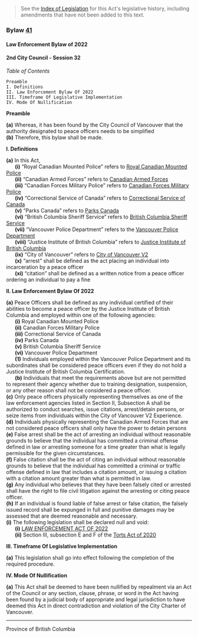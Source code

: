 > See the [Index of Legislation](https://trello.com/b/UTpumOwr/vancouver-legislative-archives) for this Act's legislative history, including amendments that have not been added to this text.

### Bylaw [41](https://drive.google.com/file/d/1X2TH9hkdM6p39qhbXKzKM3U0GowHqKz5/view)

#### Law Enforcement Bylaw of 2022

#### 2nd City Council - Session 32

_Table of Contents_


```
Preamble
I. Definitions
II. Law Enforcement Bylaw Of 2022
III. Timeframe Of Legislative Implementation
IV. Mode Of Nullification
```

**Preamble**

**(a)** Whereas, it has been found by the City Council of Vancouver that the authority designated to peace officers needs to be simplified \
**(b)** Therefore, this bylaw shall be made.

**I. Definitions**

**(a)** In this Act, \
&nbsp;&nbsp;&nbsp;&nbsp;&nbsp;&nbsp;**(i)** “Royal Canadian Mounted Police” refers to [Royal Canadian Mounted Police](https://www.roblox.com/groups/6293563/Royal-Canadian-Mounted-Police-RCMP#!/about) \
&nbsp;&nbsp;&nbsp;&nbsp;&nbsp;&nbsp;**(ii)** “Canadian Armed Forces” refers to [Canadian Armed Forces](https://www.roblox.com/groups/8236432/3rd-Canad-an-Division#!/about) \
&nbsp;&nbsp;&nbsp;&nbsp;&nbsp;&nbsp;**(iii)** “Canadian Forces Military Police” refers to [Canadian Forces Military Police](https://www.roblox.com/groups/9168645/3CD-1-Military-Police-Regiment#!/about) \
&nbsp;&nbsp;&nbsp;&nbsp;&nbsp;&nbsp;**(iv)** “Correctional Service of Canada” refers to [Correctional Service of Canada](https://www.roblox.com/groups/7097551/Correctional-Service-Canada-Vancouver#!/about) \
&nbsp;&nbsp;&nbsp;&nbsp;&nbsp;&nbsp;**(v)** “Parks Canada” refers to [Parks Canada](https://www.roblox.com/groups/7602113/Parks-Canada-Vancouver#!/about) \
&nbsp;&nbsp;&nbsp;&nbsp;&nbsp;&nbsp;**(vi)** “British Columbia Sheriff Service” refers to [British Columbia Sheriff Service](https://www.roblox.com/groups/6870173/Vancouver-British-Columbia-Sheriff-Service#!/about) \
&nbsp;&nbsp;&nbsp;&nbsp;&nbsp;&nbsp;**(vii)** “Vancouver Police Department” refers to the [Vancouver Police Department](https://www.roblox.com/groups/5530298/Vancouver-Police-Department-VPD#!/about) \
&nbsp;&nbsp;&nbsp;&nbsp;&nbsp;&nbsp;**(viii)** “Justice Institute of British Columbia” refers to [Justice Institute of British Columbia](https://www.roblox.com/groups/13196132/British-Columbia-Justice-Institute#!/about) \
&nbsp;&nbsp;&nbsp;&nbsp;&nbsp;&nbsp;**(ix)** “City of Vancouver” refers to [City of Vancouver V2](https://www.roblox.com/games/7197780083/Vancouver-British-Columbia?AssetId=7197780083) \
&nbsp;&nbsp;&nbsp;&nbsp;&nbsp;&nbsp;**(x)** “arrest” shall be defined as the act placing an individual into incarceration by a peace officer \
&nbsp;&nbsp;&nbsp;&nbsp;&nbsp;&nbsp;**(xi)** “citation” shall be defined as a written notice from a peace officer ordering an individual to pay a fine 

**II. Law Enforcement Bylaw Of 2022**

**(a)** Peace Officers shall be defined as any individual certified of their abilities to become a peace officer by the Justice Institute of British Columbia and employed within one of the following agencies: \
&nbsp;&nbsp;&nbsp;&nbsp;&nbsp;&nbsp;**(i)** Royal Canadian Mounted Police \
&nbsp;&nbsp;&nbsp;&nbsp;&nbsp;&nbsp;**(ii)** Canadian Forces Military Police \
&nbsp;&nbsp;&nbsp;&nbsp;&nbsp;&nbsp;**(iii)** Correctional Service of Canada \
&nbsp;&nbsp;&nbsp;&nbsp;&nbsp;&nbsp;**(iv)** Parks Canada \
&nbsp;&nbsp;&nbsp;&nbsp;&nbsp;&nbsp;**(v)** British Columbia Sheriff Service \
&nbsp;&nbsp;&nbsp;&nbsp;&nbsp;&nbsp;**(vi)** Vancouver Police Department \
&nbsp;&nbsp;&nbsp;&nbsp;&nbsp;&nbsp;**(1)** Individuals employed within the Vancouver Police Department and its subordinates shall be considered peace officers even if they do not hold a Justice Institute of British Columbia Certification. \
&nbsp;&nbsp;&nbsp;&nbsp;&nbsp;&nbsp;**(b)** Individuals that meet the requirements above but are not permitted to represent their agency whether due to training designation, suspension, or any other reason shall not be considered a peace officer. \
**(c)** Only peace officers physically representing themselves as one of the law enforcement agencies listed in Section II, Subsection A shall be authorized to conduct searches, issue citations, arrest/detain persons, or seize items from individuals within the City of Vancouver V2 Experience. \
**(d)** Individuals physically representing the Canadian Armed Forces that are not considered peace officers shall only have the power to detain persons \
**(e)** False arrest shall be the act of arresting an individual without reasonable grounds to believe that the individual has committed a criminal offense defined in law or arresting someone for a time greater than what is legally permissible for the given circumstances. \
**(f)** False citation shall be the act of citing an individual without reasonable grounds to believe that the individual has committed a criminal or traffic offense defined in law that includes a citation amount, or issuing a citation with a citation amount greater than what is permitted in law. \
**(g)** Any individual who believes that they have been falsely cited or arrested shall have the right to file civil litigation against the arresting or citing peace officer. \
**(h)** If an individual is found liable of false arrest or false citation, the falsely issued record shall be expunged in full and punitive damages may be assessed that are deemed reasonable and necessary. \
**(i)** The following legislation shall be declared null and void: \
&nbsp;&nbsp;&nbsp;&nbsp;&nbsp;&nbsp;**(i)** [LAW ENFORCEMENT ACT OF 2022](https://docs.google.com/document/d/1yRNSRYRhTjEYQPPvkUvWjs-cpBd0U1T3cJbs2sPcHJE/edit) \
&nbsp;&nbsp;&nbsp;&nbsp;&nbsp;&nbsp;**(ii)** Section III, subsection E and F of the [Torts Act of 2020](https://docs.google.com/document/d/1Pit6GEVK1VYFEdGkgKKUfY6sspDbgpS5uZEVaHwBetI/edit)

**III. Timeframe Of Legislative Implementation**

**(a)** This legislation shall go into effect following the completion of the required procedure. 

**IV. Mode Of Nullification**

**(a)** This Act shall be deemed to have been nullified by repealment via an Act of the Council or any section, clause, phrase, or word in the Act having been found by a judicial body of appropriate and legal jurisdiction to have deemed this Act in direct contradiction and violation of the City Charter of Vancouver.

---

Province of British Columbia